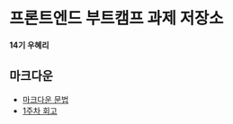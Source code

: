 # 프론트엔드 부트캠프 과제 저장소

**14기 우혜리**

## 마크다운

- [마크다운 문법](./src/md/markdown.md)
- [1주차 회고](./src/md/week1-retrospect.md)
